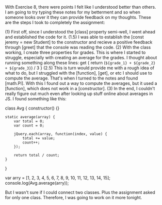 With Exercise 8, there were points I felt like I understood better than others. I am going to try typing these notes for my betterment and so when someone looks over it they can provide feedback on my thoughts. These are the steps I took to completely the assignment:

(1) First off, since I understood the [class] property semi-well, I went ahead and established the code for it. 
    (1.5) I was able to establish the [const jeremy = new Student] to the constructor and recieve a positive feedback through [greet] that the console was reading the code. 
(2) With the class working, I create three properties for grades. This is where I started to struggle, especially with creating an average for the grades. I thought about running something along these lines:
    get  {
      return (`${grade_1} + ${grade_2} + ${grade_3}`) / 3 
    }
    (2.5) This is turn would provide me with a rough idea of what to do, but I struggled with the [function], [get], or etc I should use to compute the average. That's when I turned to the notes and found [math.PI]. With this I found out a way to compute the averages, but it used a [function], which does not work in a [constructor]. 
(3) In the end, I couldn't really figure out much even after looking up stuff online about averages in JS. I found something like this:

class Avg {
    constructor() {}

    static average(array) {
        var total = 0;
        var count = 0;

        jQuery.each(array, function(index, value) {
            total += value;
            count++;
        });

        return total / count;
    }
}

var arry = [1, 2, 3, 4, 5, 6, 7, 8, 9, 10, 11, 12, 13, 14, 15];
console.log(Avg.average(arry));

But I wasn't sure if I could connect two classes. Plus the assignment asked for only one class. Therefore, I was going to work on it more tonight. 